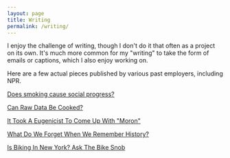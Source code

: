 ```yaml
---
layout: page
title: Writing
permalink: /writing/
---
```


I enjoy the challenge of writing, though I don't do it that often as a project on its own. It's much more common for my "writing" to take the form of emails or captions, which I also enjoy working on.

Here are a few actual pieces published by various past employers, including NPR.

[Does smoking cause social progress?](http://www.socialprogressimperative.org/blog/posts/do-smoking-habits-change-with-social-progress)

[Can Raw Data Be Cooked?](http://graphicacy.com/can-raw-data-be-cooked/)

[It Took A Eugenicist To Come Up With "Moron"](http://www.npr.org/sections/codeswitch/2014/02/10/267561895/it-took-a-eugenicist-to-come-up-with-moron)

[What Do We Forget When We Remember History?](http://www.npr.org/sections/codeswitch/2013/08/28/216410432/what-do-we-forget-when-we-remember-history)

[Is Biking In New York? Ask The Bike Snob](http://www.npr.org/templates/story/story.php?storyId=112651608)

